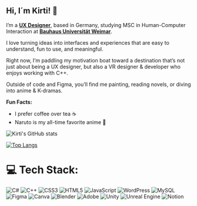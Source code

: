 ## Hi, I´m Kirti! 👋

I’m a [**UX Designer**](https://www.figma.com/proto/LrsCyB9e2tim831uDKhzNA/Portfolio_June2025?page-id=0%3A1&node-id=1-419&viewport=-1269%2C75%2C0.05&t=LzcbP95sv4KqFpg6-1&scaling=min-zoom&content-scaling=fixed&starting-point-node-id=1%3A881), based in Germany, studying MSC in Human-Computer Interaction at [**Bauhaus Universität Weimar**](https://www.uni-weimar.de/de/universitaet/start/).

I love turning ideas into interfaces and experiences that are easy to understand, fun to use, and meaningful. 

Right now, I’m paddling my motivation boat toward a destination that’s not just about being a UX designer, but also a VR designer & developer who enjoys working with C++.

Outside of code and Figma, you’ll find me painting, reading novels, or diving into anime & K-dramas.

**Fun Facts:**

- I prefer coffee over tea ☕
- Naruto is my all-time favorite anime 🍥

![Kirti's GitHub stats](https://github-readme-stats.vercel.app/api?username=KirtiThakur1&show_icons=true&theme=radical)

[![Top Langs](https://github-readme-stats.vercel.app/api/top-langs/?username=KirtiThakur1&layout=donut-vertical)](https://github.com/anuraghazra/github-readme-stats)

<!--## 🌐 Socials:
[![LinkedIn](https://img.shields.io/badge/LinkedIn-%230077B5.svg?logo=linkedin&logoColor=white)](https://linkedin.com/in/https://www.linkedin.com/in/kirti-thakur01/) [![email](https://img.shields.io/badge/Email-D14836?logo=gmail&logoColor=white)](mailto:kirtithakur.designer@gmail.com) -->

# 💻 Tech Stack:
![C#](https://img.shields.io/badge/c%23-%23239120.svg?style=for-the-badge&logo=csharp&logoColor=white) ![C++](https://img.shields.io/badge/c++-%2300599C.svg?style=for-the-badge&logo=c%2B%2B&logoColor=white) ![CSS3](https://img.shields.io/badge/css3-%231572B6.svg?style=for-the-badge&logo=css3&logoColor=white) ![HTML5](https://img.shields.io/badge/html5-%23E34F26.svg?style=for-the-badge&logo=html5&logoColor=white) ![JavaScript](https://img.shields.io/badge/javascript-%23323330.svg?style=for-the-badge&logo=javascript&logoColor=%23F7DF1E) ![WordPress](https://img.shields.io/badge/WordPress-%23117AC9.svg?style=for-the-badge&logo=WordPress&logoColor=white) ![MySQL](https://img.shields.io/badge/mysql-4479A1.svg?style=for-the-badge&logo=mysql&logoColor=white) ![Figma](https://img.shields.io/badge/figma-%23F24E1E.svg?style=for-the-badge&logo=figma&logoColor=white) ![Canva](https://img.shields.io/badge/Canva-%2300C4CC.svg?style=for-the-badge&logo=Canva&logoColor=white) ![Blender](https://img.shields.io/badge/blender-%23F5792A.svg?style=for-the-badge&logo=blender&logoColor=white) ![Adobe](https://img.shields.io/badge/adobe-%23FF0000.svg?style=for-the-badge&logo=adobe&logoColor=white) ![Unity](https://img.shields.io/badge/unity-%23000000.svg?style=for-the-badge&logo=unity&logoColor=white) ![Unreal Engine](https://img.shields.io/badge/unrealengine-%23313131.svg?style=for-the-badge&logo=unrealengine&logoColor=white) ![Notion](https://img.shields.io/badge/Notion-%23000000.svg?style=for-the-badge&logo=notion&logoColor=white)

<!--# 📊 GitHub Stats:
![](https://github-readme-stats.vercel.app/api?username=KirtiThakur1&theme=radical&hide_border=false&include_all_commits=false&count_private=false)<br/>
![](https://nirzak-streak-stats.vercel.app/?user=KirtiThakur1&theme=radical&hide_border=false)<br/>
![](https://github-readme-stats.vercel.app/api/top-langs/?username=KirtiThakur1&theme=radical&hide_border=false&include_all_commits=false&count_private=false&layout=compact)

## 🏆 GitHub Trophies
![](https://github-profile-trophy.vercel.app/?username=KirtiThakur1&theme=radical&no-frame=false&no-bg=true&margin-w=4)

---
[![](https://visitcount.itsvg.in/api?id=KirtiThakur1&icon=0&color=0)](https://visitcount.itsvg.in) -->

<!-- Proudly created with GPRM ( https://gprm.itsvg.in ) -->
